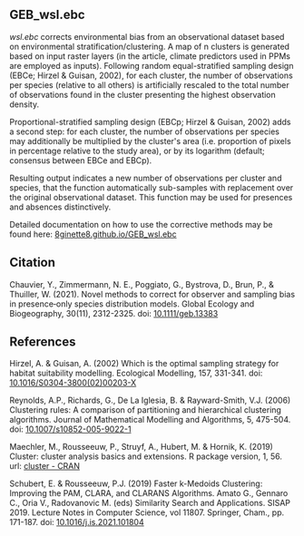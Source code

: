 ## GEB_wsl.ebc

*wsl.ebc* corrects environmental bias from an observational dataset based on environmental stratification/clustering. A map of n clusters is generated based on input raster layers (in the article, climate predictors used in PPMs are employed as inputs). Following random equal-stratified sampling design (EBCe; Hirzel & Guisan, 2002), for each cluster, the number of observations per species (relative to all others) is artificially rescaled to the total number of observations found in the cluster presenting the highest observation density.

Proportional-stratified sampling design (EBCp; Hirzel & Guisan, 2002) adds a second step: for each cluster, the number of observations per species may additionally be multiplied by the cluster's area (i.e. proportion of pixels in percentage relative to the study area), or by its logarithm (default; consensus between EBCe and EBCp).

Resulting output indicates a new number of observations per cluster and species, that the function automatically sub-samples with replacement over the original observational dataset. This function may be used for presences and absences distinctively. 

Detailed documentation on how to use the corrective methods may be found here: <a href="https://8ginette8.github.io/GEB_wsl.ebc/">8ginette8.github.io/GEB_wsl.ebc</a>

## Citation

Chauvier, Y., Zimmermann, N. E., Poggiato, G., Bystrova, D., Brun, P., & Thuiller, W. (2021). Novel methods to correct for observer and sampling bias in presence‐only species distribution models. Global Ecology and Biogeography, 30(11), 2312-2325. doi: <a href="https://doi.org/10.1111/geb.13383">10.1111/geb.13383</a>

## References

Hirzel, A. & Guisan, A. (2002) Which is the optimal sampling strategy for habitat suitability modelling. Ecological Modelling, 157, 331-341. doi: <a href="https://doi.org/10.1016/S0304-3800(02)00203-X">10.1016/S0304-3800(02)00203-X</a>

Reynolds, A.P., Richards, G., De La Iglesia, B. & Rayward-Smith, V.J. (2006) Clustering rules: A comparison of partitioning and hierarchical clustering algorithms. Journal of Mathematical Modelling and Algorithms, 5, 475-504. doi: <a href="https://doi.org/10.1007/s10852-005-9022-1">10.1007/s10852-005-9022-1</a>

Maechler, M., Rousseeuw, P., Struyf, A., Hubert, M. & Hornik, K. (2019) Cluster: cluster analysis basics and extensions. R package version, 1, 56. url: <a href="https://cran.r-project.org/web/packages/cluster/index.html">cluster - CRAN</a>

Schubert, E. & Rousseeuw, P.J. (2019) Faster k-Medoids Clustering: Improving the PAM, CLARA, and CLARANS Algorithms. Amato G., Gennaro C., Oria V., Radovanovic M. (eds) Similarity Search and Applications. SISAP 2019. Lecture Notes in Computer Science, vol 11807. Springer, Cham., pp. 171-187. doi: <a href="https://doi.org/10.1016/j.is.2021.101804">10.1016/j.is.2021.101804</a>
